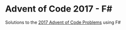 Advent of Code 2017 - F#
============================

Solutions to the [2017 Advent of Code Problems](http://adventofcode.com/2017) using F#
